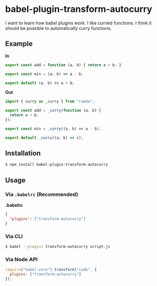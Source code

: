 # babel-plugin-transform-autocurry

I want to learn how babel plugins work. I like curried functions. I think it
should be possible to automatically curry functions.

## Example

**In**

```js
export const add = function (a, b) { return a + b; }

export const min = (a, b) => a - b;

export default (a, b) => a + b;
```

**Out**

```js
import { curry as _curry } from "ramda";

export const add = _curry(function (a, b) {
  return a + b;
});

export const min = _curry((a, b) => a - b);

export default _curry((a, b) => c);
```

## Installation

```sh
$ npm install babel-plugin-transform-autocurry
```

## Usage

### Via `.babelrc` (Recommended)

**.babelrc**

```json
{
  "plugins": ["transform-autocurry"]
}
```

### Via CLI

```sh
$ babel --plugins transform-autocurry script.js
```

### Via Node API

```javascript
require("babel-core").transform("code", {
  plugins: ["transform-autocurry"]
});
```
